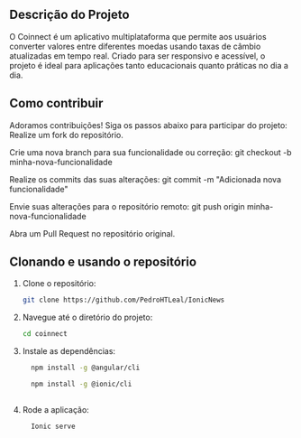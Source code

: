 ##  Descrição do Projeto
O Coinnect é um aplicativo multiplataforma que permite aos usuários converter valores entre diferentes moedas usando taxas de câmbio atualizadas em tempo real. Criado para ser responsivo e acessível, o projeto é ideal para aplicações tanto educacionais quanto práticas no dia a dia.
## Como contribuir 
Adoramos contribuições! Siga os passos abaixo para participar do projeto:
Realize um fork do repositório.

Crie uma nova branch para sua funcionalidade ou correção:
git checkout -b minha-nova-funcionalidade

Realize os commits das suas alterações:
git commit -m "Adicionada nova funcionalidade"

Envie suas alterações para o repositório remoto:
git push origin minha-nova-funcionalidade

Abra um Pull Request no repositório original.

## Clonando e usando o repositório
1. Clone o repositório:
   ```bash
   git clone https://github.com/PedroHTLeal/IonicNews
   ```

2. Navegue até o diretório do projeto:
   ```bash
   cd coinnect
   ```

3. Instale as dependências:

   ```bash
     npm install -g @angular/cli
   ```
   ```bash
     npm install -g @ionic/cli
  
4. Rode a aplicação:
   ```bash
     Ionic serve
   ```

   
